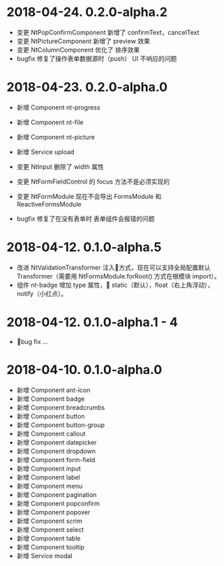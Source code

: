 
# 2018-04-24. 0.2.0-alpha.2
* 变更 NtPopConfirmComponent 新增了 confirmText，cancelText
* 变更 NtPictureComponent 新增了 preview 效果
* 变更 NtColumnComponent 优化了 排序效果
* bugfix 修复了操作表单数据源时（push） UI 不响应的问题

# 2018-04-23. 0.2.0-alpha.0

* 新增 Component nt-progress
* 新增 Component nt-file
* 新增 Component nt-picture
* 新增 Service upload

* 变更 NtInput 删除了 width 属性
* 变更 NtFormFieldControl 的 focus 方法不是必须实现的
* 变更 NtFormModule 现在不会导出 FormsModule 和 ReactiveFormsModule 

* bugfix 修复了在没有表单时 表单组件会报错的问题

# 2018-04-12. 0.1.0-alpha.5

* 改进 NtValidationTransformer 注入方式，现在可以支持全局配置默认 Transformer（需要用 NtFormsModule.forRoot() 方式在根模块 import）。
* 组件 nt-badge 增加 type 属性， static（默认），float（右上角浮动），notify（小红点）。

# 2018-04-12. 0.1.0-alpha.1 - 4

* bug fix ... 

# 2018-04-10. 0.1.0-alpha.0

* 新增 Component ant-icon
* 新增 Component badge
* 新增 Component breadcrumbs
* 新增 Component button
* 新增 Component button-group
* 新增 Component callout
* 新增 Component datepicker
* 新增 Component dropdown
* 新增 Component form-field
* 新增 Component input
* 新增 Component label
* 新增 Component menu
* 新增 Component pagination
* 新增 Component popconfirm
* 新增 Component popover
* 新增 Component scrim
* 新增 Component select
* 新增 Component table
* 新增 Component tooltip
* 新增 Service modal

